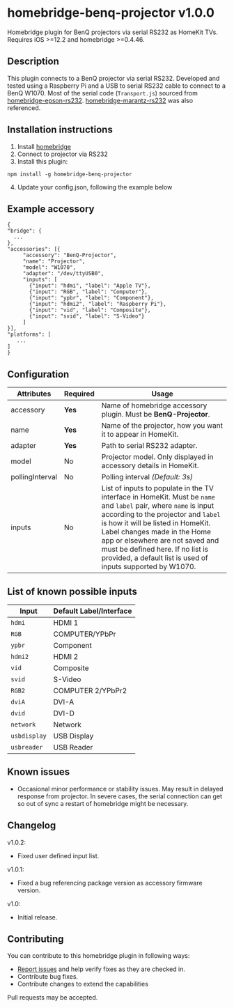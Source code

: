# homebridge-benq-projector v1.0.0
Homebridge plugin for BenQ projectors via serial RS232 as HomeKit TVs. Requires iOS >=12.2 and homebridge >=0.4.46.

## Description
This plugin connects to a BenQ projector via serial RS232. Developed and tested using a Raspberry Pi and a USB to serial RS232 cable to connect to a BenQ W1070. Most of the serial code (`Transport.js`) sourced from [homebridge-epson-rs232](https://github.com/grover/homebridge-epson-projector-rs232). [homebridge-marantz-rs232](https://github.com/rooi/homebridge-marantz-rs232) was also referenced.

## Installation instructions

1. Install [homebridge](https://github.com/nfarina/homebridge)
2. Connect to projector via RS232
3. Install this plugin:
```
npm install -g homebridge-benq-projector
```
4. Update your config.json, following the example below

## Example accessory

 ```
{
 "bridge": {
   ...
},
 "accessories": [{
      "accessory": "BenQ-Projector",
      "name": "Projector",
      "model": "W1070",
      "adapter": "/dev/ttyUSB0",
      "inputs": [
        {"input": "hdmi", "label": "Apple TV"},
        {"input": "RGB", "label": "Computer"},
        {"input": "ypbr", "label": "Component"},
        {"input": "hdmi2", "label": "Raspberry Pi"},
        {"input": "vid", "label": "Composite"},
        {"input": "svid", "label": "S-Video"}
      ] 
}],
 "platforms": [
    ...
 ]
}

 ```

 ## Configuration

| **Attributes** | **Required** | **Usage** |
|------------|----------|-------|
| accessory | **Yes** | Name of homebridge accessory plugin. Must be **BenQ-Projector**.   |
| name | **Yes** | Name of the projector, how you want it to appear in HomeKit. |
| adapter | **Yes** | Path to serial RS232 adapter. |
| model | No | Projector model. Only displayed in accessory details in HomeKit. |
| pollingInterval | No | Polling interval _(Default: 3s)_ |
| inputs | No | List of inputs to populate in the TV interface in HomeKit. Must be `name` and `label` pair, where `name` is input according to the projector and `label` is how it will be listed in HomeKit. Label changes made in the Home app or elsewhere are not saved and must be defined here. If no list is provided, a default list is used of inputs supported by W1070. |

## List of known possible inputs
| **Input** | **Default Label/Interface** |
|-----------|-----------------------------|
| `hdmi` | HDMI 1 |
| `RGB` | COMPUTER/YPbPr |
| `ypbr` | Component |
| `hdmi2` | HDMI 2 |
| `vid` | Composite |
| `svid` | S-Video |
| `RGB2` | COMPUTER 2/YPbPr2 |
| `dviA` | DVI-A |
| `dvid` | DVI-D |
| `network` | Network |
| `usbdisplay` | USB Display |
| `usbreader` | USB Reader |


## Known issues 

- Occasional minor performance or stability issues. May result in delayed response from projector. In severe cases, the serial connection can get so out of sync a restart of homebridge might be necessary.

## Changelog
v1.0.2:
- Fixed user defined input list.

v1.0.1:
- Fixed a bug referencing package version as accessory firmware version.

v1.0:
- Initial release.


## Contributing

You can contribute to this homebridge plugin in following ways:

- [Report issues](https://github.com/solowalker27/homebridge-benq-projector/issues) and help verify fixes as they are checked in.
- Contribute bug fixes.
- Contribute changes to extend the capabilities

Pull requests may be accepted.
